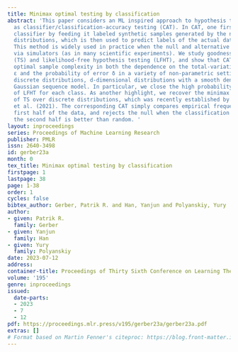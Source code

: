 ```yaml
---
title: Minimax optimal testing by classification
abstract: 'This paper considers an ML inspired approach to hypothesis testing known
  as classifier/classification-accuracy testing (CAT). In CAT, one first trains a
  classifier by feeding it labeled synthetic samples generated by the null and alternative
  distributions, which is then used to predict labels of the actual data samples.
  This method is widely used in practice when the null and alternative are only specified
  via simulators (as in many scientific experiments). We study goodness-of-fit, two-sample
  (TS) and likelihood-free hypothesis testing (LFHT), and show that CAT achieves (near-)minimax
  optimal sample complexity in both the dependence on the total-variation (TV) separation
  ε and the probability of error δ in a variety of non-parametric settings, including
  discrete distributions, d-dimensional distributions with a smooth density, and the
  Gaussian sequence model. In particular, we close the high probability sample complexity
  of LFHT for each class. As another highlight, we recover the minimax optimal complexity
  of TS over discrete distributions, which was recently established by Diakonikolas
  et al. (2021). The corresponding CAT simply compares empirical frequencies in the
  first half of the data, and rejects the null when the classification accuracy on
  the second half is better than random. '
layout: inproceedings
series: Proceedings of Machine Learning Research
publisher: PMLR
issn: 2640-3498
id: gerber23a
month: 0
tex_title: Minimax optimal testing by classification
firstpage: 1
lastpage: 38
page: 1-38
order: 1
cycles: false
bibtex_author: Gerber, Patrik R. and Han, Yanjun and Polyanskiy, Yury
author:
- given: Patrik R.
  family: Gerber
- given: Yanjun
  family: Han
- given: Yury
  family: Polyanskiy
date: 2023-07-12
address: 
container-title: Proceedings of Thirty Sixth Conference on Learning Theory
volume: '195'
genre: inproceedings
issued:
  date-parts:
  - 2023
  - 7
  - 12
pdf: https://proceedings.mlr.press/v195/gerber23a/gerber23a.pdf
extras: []
# Format based on Martin Fenner's citeproc: https://blog.front-matter.io/posts/citeproc-yaml-for-bibliographies/
---
```

